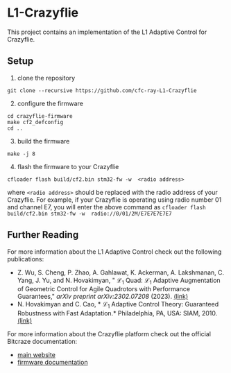 # L1-Crazyflie

This project contains an implementation of the L1 Adaptive Control for Crazyflie.

## Setup
1. clone the repository
```
git clone --recursive https://github.com/cfc-ray-L1-Crazyflie
```

2. configure the firmware

```
cd crazyflie-firmware
make cf2_defconfig
cd ..
```

3. build the firmware
```
make -j 8
```

4. flash the firmware to your Crazyflie
```
cfloader flash build/cf2.bin stm32-fw -w  <radio address>
```
where ```<radio address>``` should be replaced with the radio address of your Crazyflie. For example, if your Crazyflie is operating using radio number 01 and channel E7, you will enter the above command as ```cfloader flash build/cf2.bin stm32-fw -w  radio://0/01/2M/E7E7E7E7E7```

## Further Reading
For more information about the L1 Adaptive Control check out the following publications:
- Z. Wu, S. Cheng, P. Zhao, A. Gahlawat, K. Ackerman, A. Lakshmanan, C. Yang, J. Yu, and N. Hovakimyan, " $\mathcal{L}_1$ Quad: $\mathcal{L}_1$ Adaptive Augmentation of Geometric Control for Agile Quadrotors with Performance Guarantees," *arXiv preprint arXiv:2302.07208* (2023). [(link)](https://arxiv.org/abs/2302.07208)
- N. Hovakimyan and C. Cao, * $\mathcal{L}_1$ Adaptive Control Theory: Guaranteed Robustness with Fast Adaptation.* Philadelphia, PA, USA: SIAM, 2010. [(link)](https://my.siam.org/Store/Product/viewproduct/?ProductId=1485)

For more information about the Crazyflie platform check out the official Bitcraze documentation:
- [main website](https://www.bitcraze.io/)
- [firmware documentation](https://www.bitcraze.io/documentation/repository/crazyflie-firmware/master/)
